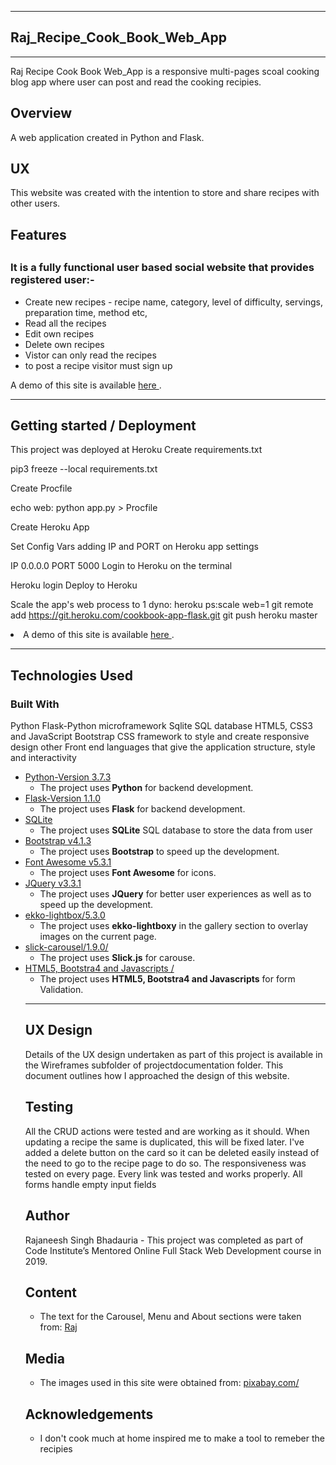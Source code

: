 <hr>
<h2> Raj_Recipe_Cook_Book_Web_App </h2>
<hr>
Raj Recipe Cook Book Web_App is a responsive multi-pages scoal cooking blog app where user can post and read the cooking recipies.

<h2> Overview </h2>

A web application created in Python and Flask.

<h2> UX </h2>

This website was created with the intention to store and share recipes with other users. 

<h2> Features <h2> 
<p>
 
<h3> It is a fully functional user based social website that provides registered user:-  </h3>

<ul>

<li> Create new recipes - recipe name, category, level of difficulty, servings, preparation time, method etc, </li>
<li> Read all the recipes </li>
<li> Edit own recipes </li>
<li> Delete own recipes </li>
<li> Vistor can only read the recipes </li>
<li> to post a recipe visitor must sign up </li>

</ul>

</p>

<p> A demo of this site is available <a href="" rel="nofollow"> here </a>.</p>
<hr>

<div>
<h2> Getting started / Deployment </h2>

<p>

This project was deployed at Heroku
Create requirements.txt

pip3 freeze --local requirements.txt

Create Procfile

echo web: python app.py > Procfile

Create Heroku App

Set Config Vars adding IP and PORT on Heroku app settings

IP 0.0.0.0
PORT 5000
Login to Heroku on the terminal

Heroku login
Deploy to Heroku

Scale the app's web process to 1 dyno: heroku ps:scale web=1
git remote add https://git.heroku.com/cookbook-app-flask.git
git push heroku master

<li> A demo of this site is available <a href="" rel="nofollow"> here </a>. </li>

</ul>
</p>
</div>

<hr>
<h2>Technologies Used </h2>

<h3> Built With </h3>

Python Flask-Python microframework Sqlite SQL database
HTML5, CSS3 and JavaScript
Bootstrap CSS framework to style and create responsive design
other Front end languages that give the application structure, style and interactivity


<ul>
<li><a href="https://www.python.org/" rel="nofollow">Python-Version 3.7.3</a>
<ul>
<li>The project uses <strong>Python</strong> for backend development.</li>
</ul>
</li>

<li><a href="https://pypi.org/project/Flask/" rel="nofollow">Flask-Version 1.1.0</a>
<ul>
<li>The project uses <strong>Flask</strong> for backend development.</li>
</ul>
</li>


<li><a href="https://www.sqlite.org/download.html" rel="nofollow">SQLite</a>
<ul>
<li>The project uses <strong>SQLite</strong> SQL database to store the data from user</li>
</ul>
</li>


<li><a href="https://getbootstrap.com/docs/4.3/getting-started/introduction/" rel="nofollow">Bootstrap v4.1.3</a>
<ul>
<li>The project uses <strong>Bootstrap</strong> to speed up the development.</li>
</ul>
</li>

<li><a href="https://fontawesome.com/" rel="nofollow">Font Awesome v5.3.1</a>
<ul>
<li>The project uses <strong>Font Awesome</strong> for icons.</li>
</ul>
</li>
 
<li><a href="https://code.jquery.com/jquery-3.3.1.min.js" rel="nofollow">JQuery v3.3.1</a>
 
 <ul>
<li>The project uses <strong>JQuery</strong> for better user experiences as well as to speed up the development.</li>
</ul>
</li>

<li><a href="https://cdnjs.cloudflare.com/ajax/libs/ekko-lightbox/5.3.0/ekko-lightbox.min.js" rel="nofollow">ekko-lightbox/5.3.0</a>
 
<ul>
<li>The project uses <strong>ekko-lightboxy</strong> in the gallery section to overlay images on the current page.</li>
</ul>

</li>

<li><a href="https://cdnjs.cloudflare.com/ajax/libs/slick-carousel/1.9.0/slick.js" rel="nofollow">slick-carousel/1.9.0/</a>
 
<ul>
<li>The project uses <strong>Slick.js</strong> for carouse.</li>
</ul>

</li>

<li><a href="https://getbootstrap.com/docs/4.3/components/forms/#validation" rel="nofollow"> HTML5, Bootstra4 and Javascripts /</a>
 
<ul>
<li>The project uses <strong> HTML5, Bootstra4 and Javascripts</strong> for form Validation.</li>
</ul>

</li>




<hr>




<h2> UX Design </h2>
Details of the UX design undertaken as part of this project is available in the Wireframes subfolder of projectdocumentation folder. 
This document outlines how I approached the design of this website.

<h2> Testing </h2>

All the CRUD actions were tested and are working as it should. When updating a recipe the same is duplicated, this will be fixed later. I've added a delete button on the card so it can be deleted easily instead of the need to go to the recipe page to do so. The responsiveness was tested on every page. Every link was tested and works properly. All forms handle empty input fields


<h2> Author </h2>
<p>
Rajaneesh Singh Bhadauria - This project was completed as part of Code Institute’s Mentored Online Full Stack Web Development course in 2019.
</p>

<h2> Content </h2> 

<ul>

<li> The text for the Carousel, Menu and About sections were taken from: <a href="" rel="nofollow"> Raj </a> </li>

</ul>

<h2> Media </h2> 

<ul>

<li> The images used in this site were obtained from: <a href="https://pixabay.com/" rel="nofollow"> pixabay.com/ </a> </li>

</ul>

<h2> Acknowledgements </h2> 

<ul>

<li> I don't cook much at home inspired me to make a tool to remeber the recipies </li>

</ul>








